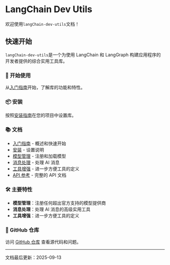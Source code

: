# LangChain Dev Utils

欢迎使用`langChain-dev-utils`文档！

## 快速开始

`langChain-dev-utils`是一个为使用 LangChain 和 LangGraph 构建应用程序的开发者提供的综合实用工具库。

### 🚀 开始使用

从[入门指南](./getting-started.md)开始，了解库的功能和特性。

### 📦 安装

按照[安装指南](./installation.md)在您的项目中设置库。

### 📚 文档

- [入门指南](./getting-started.md) - 概述和快速开始
- [安装](./installation.md) - 设置说明
- [模型管理](./model-management.md) - 注册和加载模型
- [消息处理](./message-processing.md) - 处理 AI 消息
- [工具增强](./tool-enhancement.md) - 进一步方便工具的定义
- [API 参考](./api-reference.md) - 完整的 API 文档

### 🛠️ 主要特性

- **模型管理**：注册任何超出官方支持的模型提供商
- **消息处理**：处理 AI 消息的高级实用工具
- **工具增强**：进一步方便工具的定义

### 📖 GitHub 仓库

访问 [GitHub 仓库](https://github.com/TBice123123/langchain-dev-utils) 查看源代码和问题。

---

文档最后更新：2025-09-13
